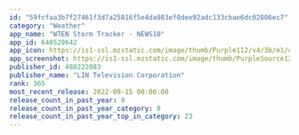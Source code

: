 ```yaml
---
id: "59fcfaa3b7f27461f3d7a25816f5e4da083ef0dee92adc133cbae6dc02806ec7"
category: "Weather"
app_name: "WTEN Storm Tracker - NEWS10"
app_id: 648529642
app_icon: https://is1-ssl.mzstatic.com/image/thumb/Purple112/v4/3b/e1/cd/3be1cd37-3cf7-3e59-3d65-83aecc4a7f27/AppIcon-1x_U007emarketing-0-7-0-85-220.jpeg/1024x1024bb.png
app_screenshot: https://is1-ssl.mzstatic.com/image/thumb/PurpleSource122/v4/c9/58/11/c9581151-30c1-ed5b-8758-020cf3a1abee/3c4281eb-36d5-4c15-9787-1e824b164b42_Simulator_Screen_Shot_-_iPhone_13_Pro_Max_-_2022-07-14_at_11.25.05-fs8.png/1284x2778bb.png
publisher_id: 488222083
publisher_name: "LIN Television Corporation"
rank: 365
most_recent_release: 2022-09-15 00:00:00
release_count_in_past_year: 0
release_count_in_past_year_category: 8
release_count_in_past_year_top_in_category: 23
---
```

